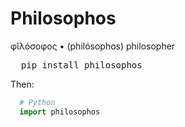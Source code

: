 # Philosophos
φῐλόσοφος • (philósophos) philosopher
<pre>
  pip install philosophos
</pre>
Then:
```Python
  # Python
  import philosophos
```
